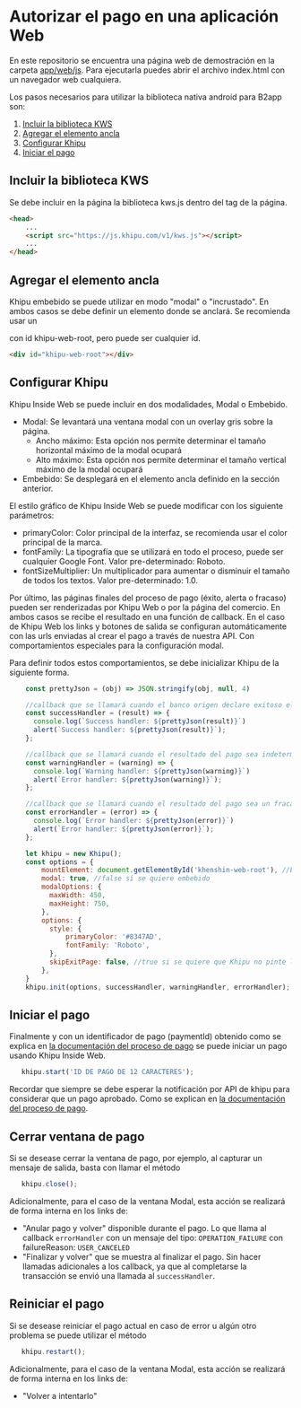 # Autorizar el pago en una aplicación Web

En este repositorio se encuentra una página web de demostración en la carpeta [app/web/js](https://github.com/khipu/khipu-inside-demo/tree/master/app/web/js). Para ejecutarla puedes abrir el archivo index.html con un navegador web cualquiera.

Los pasos necesarios para utilizar la biblioteca nativa android para B2app son:

1. [Incluir la biblioteca KWS](#incluir-la-biblioteca-kws)
2. [Agregar el elemento ancla](#agregar-el-elemento-ancla)
3. [Configurar Khipu](#configurar-khipu)
4. [Iniciar el pago](#iniciar-el-pago)

## Incluir la biblioteca KWS

Se debe incluir en la página la biblioteca kws.js dentro del tag <head> de la página.

```html
<head>
    ...
    <script src="https://js.khipu.com/v1/kws.js"></script>
    ...
</head>
```

## Agregar el elemento ancla

Khipu embebido se puede utilizar en modo "modal" o "incrustado". En ambos casos se debe definir un elemento donde se anclará. Se recomienda usar un <div> con id khipu-web-root, pero puede ser cualquier id.

```html
<div id="khipu-web-root"></div>
```

## Configurar Khipu

Khipu Inside Web se puede incluir en dos modalidades, Modal o Embebido.
- Modal: Se levantará una ventana modal con un overlay gris sobre la página.
  - Ancho máximo: Esta opción nos permite determinar el tamaño horizontal máximo de la modal ocupará
  - Alto máximo: Esta opción nos permite determinar el tamaño vertical máximo de la modal ocupará
- Embebido: Se desplegará en el elemento ancla definido en la sección anterior.

El estilo gráfico de Khipu Inside Web se puede modificar con los siguiente parámetros:
- primaryColor: Color principal de la interfaz, se recomienda usar el color principal de la marca.
- fontFamily: La tipografía que se utilizará en todo el proceso, puede ser cualquier Google Font. Valor pre-determinado: Roboto.
- fontSizeMultiplier: Un multiplicador para aumentar o disminuir el tamaño de todos los textos. Valor pre-determinado: 1.0.

Por último, las páginas finales del proceso de pago (éxito, alerta o fracaso) pueden ser renderizadas por Khipu Web o por la página del comercio. En ambos casos se recibe el resultado en una función de callback.
En el caso de Khipu Web los links y botones de salida se configuran automáticamente con las urls enviadas al crear el pago a través de nuestra API. Con comportamientos especiales para la configuración modal.

Para definir todos estos comportamientos, se debe inicializar Khipu de la siguiente forma.

```js
    const prettyJson = (obj) => JSON.stringify(obj, null, 4)

    //callback que se llamará cuando el banco origen declare exitoso el pago
    const successHandler = (result) => {
      console.log(`Success handler: ${prettyJson(result)}`)
      alert(`Success handler: ${prettyJson(result)}`);
    };

    //callback que se llamará cuando el resultado del pago sea indeterminado
    const warningHandler = (warning) => {
      console.log(`Warning handler: ${prettyJson(warning)}`)
      alert(`Error handler: ${prettyJson(warning)}`);
    };

    //callback que se llamará cuando el resultado del pago sea un fracaso
    const errorHandler = (error) => {
      console.log(`Error handler: ${prettyJson(error)}`)
      alert(`Error handler: ${prettyJson(error)}`);
    };

    let khipu = new Khipu();
    const options = {
        mountElement: document.getElementById('khenshin-web-root'), //Elemento ancla
        modal: true, //false si se quiere embebido
        modalOptions: {
          maxWidth: 450,
          maxHeight: 750,
        },
        options: {
          style: {
              primaryColor: '#8347AD',
              fontFamily: 'Roboto',
          },
          skipExitPage: false, //true si se quiere que Khipu no pinte las páginas finales
        },
    }
    khipu.init(options, successHandler, warningHandler, errorHandler);
```

## Iniciar el pago

Finalmente y con un identificador de pago (paymentId) obtenido como se explica en [la documentación del proceso de pago](README.md) se puede iniciar un pago usando Khipu Inside Web.

```js
   khipu.start('ID DE PAGO DE 12 CARACTERES');
```

Recordar que siempre se debe esperar la notificación por API de khipu para considerar que un pago aprobado. Como se explican en [la documentación del proceso de pago](README.md).

## Cerrar ventana de pago

Si se desease cerrar la ventana de pago, por ejemplo, al capturar un mensaje de salida, basta con llamar el método

```js
   khipu.close();
```

Adicionalmente, para el caso de la ventana Modal, esta acción se realizará de forma interna en los links de:
- "Anular pago y volver" disponible durante el pago. Lo que llama al callback `errorHandler` con un mensaje 
del tipo: `OPERATION_FAILURE` con failureReason: `USER_CANCELED`
- "Finalizar y volver" que se muestra al finalizar el pago. Sin hacer llamadas adicionales a los callback, ya que
al completarse la transacción se envió una llamada al `successHandler`.

## Reiniciar el pago

Si se desease reiniciar el pago actual en caso de error u algún otro problema se puede utilizar el método

```js
   khipu.restart();
```

Adicionalmente, para el caso de la ventana Modal, esta acción se realizará de forma interna en los links de:
- "Volver a intentarlo"

